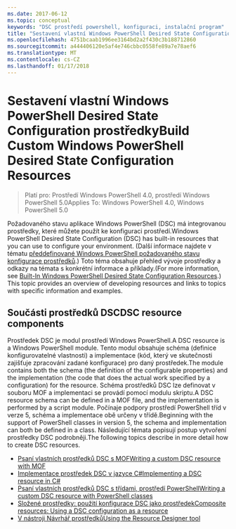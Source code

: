 ```yaml
---
ms.date: 2017-06-12
ms.topic: conceptual
keywords: "DSC prostředí powershell, konfiguraci, instalační program"
title: "Sestavení vlastní Windows PowerShell Desired State Configuration prostředky"
ms.openlocfilehash: 4751bcaab1996ee3164bd2a2f430c3b188712860
ms.sourcegitcommit: a444406120e5af4e746cbbc0558fe89a7e78aef6
ms.translationtype: MT
ms.contentlocale: cs-CZ
ms.lasthandoff: 01/17/2018
---
```

# <a name="build-custom-windows-powershell-desired-state-configuration-resources"></a><span data-ttu-id="cdb0f-103">Sestavení vlastní Windows PowerShell Desired State Configuration prostředky</span><span class="sxs-lookup"><span data-stu-id="cdb0f-103">Build Custom Windows PowerShell Desired State Configuration Resources</span></span>

> <span data-ttu-id="cdb0f-104">Platí pro: Prostředí Windows PowerShell 4.0, prostředí Windows PowerShell 5.0</span><span class="sxs-lookup"><span data-stu-id="cdb0f-104">Applies To: Windows PowerShell 4.0, Windows PowerShell 5.0</span></span>

<span data-ttu-id="cdb0f-105">Požadovaného stavu aplikace Windows PowerShell (DSC) má integrovanou prostředky, které můžete použít ke konfiguraci prostředí.</span><span class="sxs-lookup"><span data-stu-id="cdb0f-105">Windows PowerShell Desired State Configuration (DSC) has built-in resources that you can use to configure your environment.</span></span> <span data-ttu-id="cdb0f-106">(Další informace najdete v tématu [předdefinované Windows PowerShell požadovaného stavu konfigurace prostředků](builtInResource.md).) Toto téma obsahuje přehled vývoje prostředky a odkazy na témata s konkrétní informace a příklady.</span><span class="sxs-lookup"><span data-stu-id="cdb0f-106">(For more information, see [Built-In Windows PowerShell Desired State Configuration Resources](builtInResource.md).) This topic provides an overview of developing resources and links to topics with specific information and examples.</span></span>

## <a name="dsc-resource-components"></a><span data-ttu-id="cdb0f-107">Součásti prostředků DSC</span><span class="sxs-lookup"><span data-stu-id="cdb0f-107">DSC resource components</span></span>

<span data-ttu-id="cdb0f-108">Prostředek DSC je modul prostředí Windows PowerShell.</span><span class="sxs-lookup"><span data-stu-id="cdb0f-108">A DSC resource is a Windows PowerShell module.</span></span> <span data-ttu-id="cdb0f-109">Tento modul obsahuje schéma (definice konfigurovatelné vlastnosti) a implementace (kód, který ve skutečnosti zajišťuje zpracování zadané konfigurace) pro daný prostředek.</span><span class="sxs-lookup"><span data-stu-id="cdb0f-109">The module contains both the schema (the definition of the configurable properties) and the implementation (the code that does the actual work specified by a configuration) for the resource.</span></span> <span data-ttu-id="cdb0f-110">Schéma prostředků DSC lze definovat v souboru MOF a implementaci se provádí pomocí modulu skriptu.</span><span class="sxs-lookup"><span data-stu-id="cdb0f-110">A DSC resource schema can be defined in a MOF file, and the implementation is performed by a script module.</span></span> <span data-ttu-id="cdb0f-111">Počínaje podpory prostředí PowerShell tříd v verze 5, schéma a implementace obě určeny v třídě.</span><span class="sxs-lookup"><span data-stu-id="cdb0f-111">Beginning with the support of PowerShell classes in version 5, the schema and implementation can both be defined in a class.</span></span> <span data-ttu-id="cdb0f-112">Následující témata popisují postup vytvoření prostředky DSC podrobněji.</span><span class="sxs-lookup"><span data-stu-id="cdb0f-112">The following topics describe in more detail how to create DSC resources.</span></span>

* [<span data-ttu-id="cdb0f-113">Psaní vlastních prostředků DSC s MOF</span><span class="sxs-lookup"><span data-stu-id="cdb0f-113">Writing a custom DSC resource with MOF</span></span>](authoringResourceMOF.md)
* [<span data-ttu-id="cdb0f-114">Implementace prostředek DSC v jazyce C#</span><span class="sxs-lookup"><span data-stu-id="cdb0f-114">Implementing a DSC resource in C#</span></span>](authoringResourceMofCS.md)
* [<span data-ttu-id="cdb0f-115">Psaní vlastních prostředků DSC s třídami, prostředí PowerShell</span><span class="sxs-lookup"><span data-stu-id="cdb0f-115">Writing a custom DSC resource with PowerShell classes</span></span>](authoringResourceClass.md)
* [<span data-ttu-id="cdb0f-116">Složené prostředky: použití konfigurace DSC jako prostředek</span><span class="sxs-lookup"><span data-stu-id="cdb0f-116">Composite resources: Using a DSC configuration as a resource</span></span>](authoringResourceComposite.md)
* [<span data-ttu-id="cdb0f-117">V nástroji Návrhář prostředků</span><span class="sxs-lookup"><span data-stu-id="cdb0f-117">Using the Resource Designer tool</span></span>](authoringResourceMofDesigner.md)


